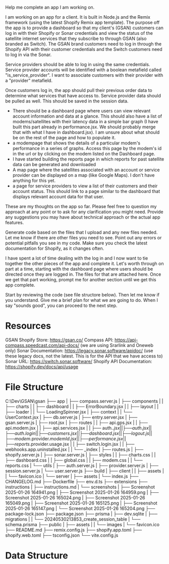 Help me complete an app I am working on.

I am working on an app for a client. It is built in Node.js and the Remix framework (using the latest Shopify Remix app template). The purpose off the app is to provide a dashboard so that my client's (GSAN) customers can log in with their Shopify or Sonar credentials and view the status of the satellite internet services that they subscribe to through GSAN (also branded as Switch). The GSAN brand customers need to log in through the Shopify API with their customer credentials and the Switch customers need to log in via the Sonar.

Service providers should be able to log in using the same credentials. Service provider accounts will be identified with a boolean metafield called "is_service_provider". I want to associate customers with their provider with a "provider" metafield.

Once customers log in, the app should pull their previous order data to determine what services that have access to. Service provider data should be pulled as well. This should be saved in the session data.

- There should be a dashboard page where users can view relevant account information and data at a glance. This should also have a list of modems/satellites with their latency data in a simple bar graph (I have built this part already in performance.jsx. We should probably merge that with what I have in dashboard.jsx). I am unsure about what should be on the rest of the page and how to populate it.
- a modempage that shows the details of a particular modem's performance in a series of graphs. Access this page by the modem's id in the url or by clicking on the modem listed on the Dashboard page.
- I have started building the reports page in which reports for past satellite data can be generated and downloaded
- A map page where the satellites associated with an account or service provider can be displayed on a map (like Google Maps). I don't have anything for this yet.
- a page for service providers to view a list of their customers and their account status. This should link to a page similar to the dashboard that displays relevant account data for that user.

These are my thoughts on the app so far. Please feel free to question my approach at any point or to ask for any clarification you might need. Provide any suggestions you may have about technical approach or the actual app features.

Generate code based on the files that I upload and any new files needed. Let me know if there are other files you need to see. Point out any errors or potential pitfalls you see in my code. Make sure you check the latest documentation for Shopify, as it changes often.

I have spent a lot of time dealing with the log in and I now want to tie together the other pieces of the app and complete it. Let's worth through on part at a time, starting with the dashboard page where users should be directed once they are logged in. The files for that are attached here. Once we get that part working, prompt me for another section until we get this app complete.

Start by reviewing the code (see file structore below). Then let me know if you understand. Give me a brief plan for what we are going to do. When I say "sounds good", you can proceed to the next step.

# Resources

GSAN Shopify Store: https://gsan.co/
Compass API: https://api-compass.speedcast.com/api-docs/ (we are using Srarlink and Oneweb only)
Sonar Documentation: https://legacy.sonar.software/apidoc/ (use these legacy docs, not the latest. This is for the API that we have access to)
Sonar URL: https://switch.sonar.software/
Shopify API Documentation: https://shopify.dev/docs/api/usage

# File Structure

C:\Dev\GSAN\gsan
├── app
| ├── compass.server.js
| ├── components
| | ├── charts
| | ├── dashboard
| | ├── ErrorBoundary.jsx
| | ├── layout
| | ├── loader
| | └── LoadingSpinner.jsx
| ├── context
| | └── UserContext.jsx
| ├── db.server.js
| ├── entry.server.jsx
| ├── gsan.server.js
| ├── root.jsx
| ├── routes
| | ├── api.gps.jsx
| | ├── api.modem.jsx
| | ├── api.services.jsx
| | ├── auth.$.jsx
|  |  ├── auth.jsx
|  |  ├── auth.login
|  |  ├── customers.jsx
|  |  ├── dashboard.jsx
|  |  ├── logout.js
|  |  ├── modem.$provider.$modemId.jsx
|  |  ├── performance.jsx
|  |  ├── reports.$provider.usage.jsx
| | ├── switch.login.jsx
| | ├── webhooks.app.uninstalled.jsx
| | └── \_index
| ├── routes.js
| ├── shopify.server.js
| ├── sonar.server.js
| ├── styles
| | ├── charts.css
| | ├── dashboard.css
| | ├── global.css
| | ├── modem.css
| | └── reports.css
| └── utils
| ├── auth.server.js
| ├── provider.server.js
| ├── session.server.js
| └── user.server.js
├── build
| ├── client
| | ├── assets
| | └── favicon.ico
| └── server
| ├── assets
| └── index.js
├── CHANGELOG.md
├── Dockerfile
├── env.d.ts
├── extensions
├── instructions
| ├── instructions.md
| └── screenshots
| ├── Screenshot 2025-01-26 164941.png
| ├── Screenshot 2025-01-26 164959.png
| ├── Screenshot 2025-01-26 165024.png
| ├── Screenshot 2025-01-26 165049.png
| ├── Screenshot 2025-01-26 165125.png
| ├── Screenshot 2025-01-26 165147.png
| └── Screenshot 2025-01-26 165204.png
├── package-lock.json
├── package.json
├── prisma
| ├── dev.sqlite
| ├── migrations
| | └── 20240530213853_create_session_table
| └── schema.prisma
├── public
| ├── assets
| | └── images
| └── favicon.ico
├── README.md
├── remix.config.js
├── shopify.app.toml
├── shopify.web.toml
├── tsconfig.json
└── vite.config.js


# Data Structure

